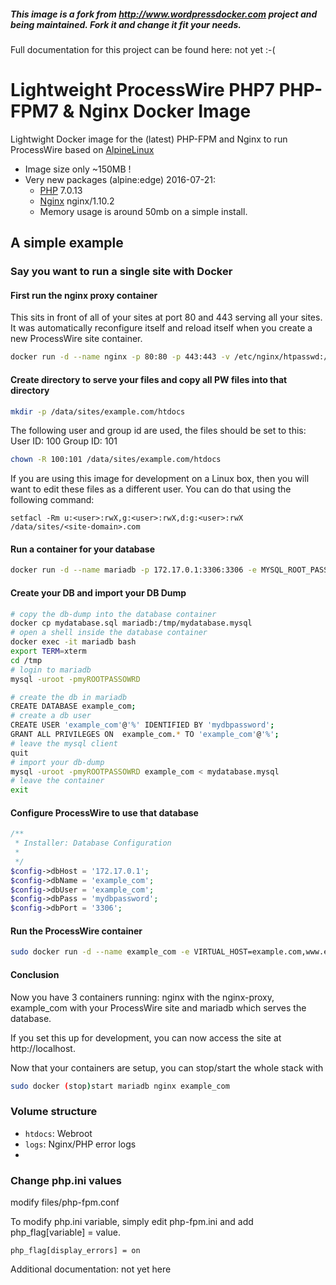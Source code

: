##### This image is a fork from http://www.wordpressdocker.com project and being maintained. Fork it and change it fit your needs.

Full documentation for this project can be found here: not yet :-(

# Lightweight ProcessWire PHP7 PHP-FPM7 & Nginx Docker Image

Lightwight Docker image for the (latest) PHP-FPM and Nginx to run ProcessWire based on [AlpineLinux](http://alpinelinux.org)

* Image size only ~150MB !
* Very new packages (alpine:edge) 2016-07-21:
  * [PHP](http://pkgs.alpinelinux.org/package/main/x86/php) 7.0.13
  * [Nginx](http://pkgs.alpinelinux.org/package/main/x86/nginx) nginx/1.10.2
  * Memory usage is around 50mb on a simple install.

## A simple example
### Say you want to run a single site with Docker

#### First run the nginx proxy container
This sits in front of all of your sites at port 80 and 443 serving all your sites. It was automatically reconfigure itself and reload itself when you create a new ProcessWire site container.

```bash
docker run -d --name nginx -p 80:80 -p 443:443 -v /etc/nginx/htpasswd:/etc/nginx/htpasswd -v /etc/nginx/vhost.d:/etc/nginx/vhost.d:ro -v /etc/nginx/certs:/etc/nginx/certs -v /var/run/docker.sock:/tmp/docker.sock:ro etopian/nginx-proxy
```

#### Create directory to serve your files and copy all PW files into that directory
```bash
mkdir -p /data/sites/example.com/htdocs
```

The following user and group id are used, the files should be set to this:
User ID: 100
Group ID: 101

```bash
chown -R 100:101 /data/sites/example.com/htdocs
```

If you are using this image for development on a Linux box, then you will want to edit these files as a different user. You can do that using the following command:
```
setfacl -Rm u:<user>:rwX,g:<user>:rwX,d:g:<user>:rwX /data/sites/<site-domain>.com
```

#### Run a container for your database
```bash
docker run -d --name mariadb -p 172.17.0.1:3306:3306 -e MYSQL_ROOT_PASSWORD=myROOTPASSOWRD -v /data/mysql:/var/lib/mysql mariadb

```

#### Create your DB and import your DB Dump
```bash
# copy the db-dump into the database container
docker cp mydatabase.sql mariadb:/tmp/mydatabase.mysql
# open a shell inside the database container
docker exec -it mariadb bash
export TERM=xterm
cd /tmp
# login to mariadb
mysql -uroot -pmyROOTPASSOWRD

# create the db in mariadb
CREATE DATABASE example_com;
# create a db user
CREATE USER 'example_com'@'%' IDENTIFIED BY 'mydbpassword';
GRANT ALL PRIVILEGES ON  example_com.* TO 'example_com'@'%';
# leave the mysql client
quit
# import your db-dump
mysql -uroot -pmyROOTPASSOWRD example_com < mydatabase.mysql
# leave the container
exit

```

#### Configure ProcessWire to use that database
```php
/**
 * Installer: Database Configuration
 * 
 */
$config->dbHost = '172.17.0.1';
$config->dbName = 'example_com';
$config->dbUser = 'example_com';
$config->dbPass = 'mydbpassword';
$config->dbPort = '3306';

```

#### Run the ProcessWire container
```bash
sudo docker run -d --name example_com -e VIRTUAL_HOST=example.com,www.example.com -v /data/sites/example.com:/DATA -p 80:80 gebeer/alpine-php-processwire

```
#### Conclusion
Now you have 3 containers running: nginx with the nginx-proxy, example_com with your ProcessWire site and mariadb which serves the database.

If you set this up for development, you can now access the site at http://localhost.

Now that your containers are setup, you can stop/start the whole stack with
```bash
sudo docker (stop)start mariadb nginx example_com

```


### Volume structure

* `htdocs`: Webroot
* `logs`: Nginx/PHP error logs
* 

### Change php.ini values
modify files/php-fpm.conf

To modify php.ini variable, simply edit php-fpm.ini and add php_flag[variable] = value.

```
php_flag[display_errors] = on
```

Additional documentation: not yet here



